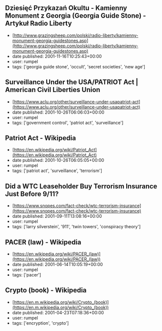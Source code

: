 ## Dziesięć Przykazań Okultu - Kamienny Monument z Georgia (Georgia Guide Stone) - Artykuł Radio Liberty
 - [http://www.grazingsheep.com/polski/radio-liberty/kamienny-monument-georgia-guidestones.asp](http://www.grazingsheep.com/polski/radio-liberty/kamienny-monument-georgia-guidestones.asp)
 - date published: 2001-11-16T10:25:43+00:00
 - user: rumpel
 - tags: ['georgia guide stone', 'occult', 'secret societies', 'new age']

## Surveillance Under the USA/PATRIOT Act | American Civil Liberties Union
 - [https://www.aclu.org/other/surveillance-under-usapatriot-act](https://www.aclu.org/other/surveillance-under-usapatriot-act)
 - date published: 2001-10-26T06:06:03+00:00
 - user: rumpel
 - tags: ['government control', 'patriot act', 'surveillance']

## Patriot Act - Wikipedia
 - [https://en.wikipedia.org/wiki/Patriot_Act](https://en.wikipedia.org/wiki/Patriot_Act)
 - date published: 2001-10-26T06:05:05+00:00
 - user: rumpel
 - tags: ['patriot act', 'surveillance', 'terrorism']

## Did a WTC Leaseholder Buy Terrorism Insurance Just Before 9/11?
 - [https://www.snopes.com/fact-check/wtc-terrorism-insurance](https://www.snopes.com/fact-check/wtc-terrorism-insurance)
 - date published: 2001-09-11T13:08:16+00:00
 - user: rumpel
 - tags: ['larry silverstein', '911', 'twin towers', 'conspiracy theory']

## PACER (law) - Wikipedia
 - [https://en.wikipedia.org/wiki/PACER_(law)](https://en.wikipedia.org/wiki/PACER_(law))
 - date published: 2001-06-14T10:05:19+00:00
 - user: rumpel
 - tags: ['pacer']

## Crypto (book) - Wikipedia
 - [https://en.m.wikipedia.org/wiki/Crypto_(book)](https://en.m.wikipedia.org/wiki/Crypto_(book))
 - date published: 2001-04-23T07:18:36+00:00
 - user: rumpel
 - tags: ['encryption', 'crypto']

